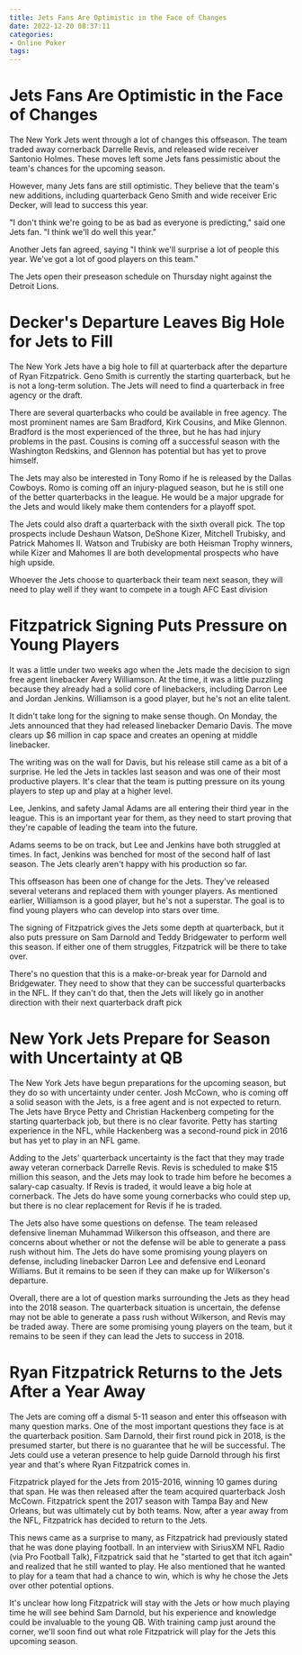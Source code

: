 ```yaml
---
title: Jets Fans Are Optimistic in the Face of Changes
date: 2022-12-20 08:37:11
categories:
- Online Poker
tags:
---
```



#  Jets Fans Are Optimistic in the Face of Changes

The New York Jets went through a lot of changes this offseason. The team traded away cornerback Darrelle Revis, and released wide receiver Santonio Holmes. These moves left some Jets fans pessimistic about the team's chances for the upcoming season.

However, many Jets fans are still optimistic. They believe that the team's new additions, including quarterback Geno Smith and wide receiver Eric Decker, will lead to success this year.

"I don't think we're going to be as bad as everyone is predicting," said one Jets fan. "I think we'll do well this year."

Another Jets fan agreed, saying "I think we'll surprise a lot of people this year. We've got a lot of good players on this team."

The Jets open their preseason schedule on Thursday night against the Detroit Lions.

#  Decker's Departure Leaves Big Hole for Jets to Fill

The New York Jets have a big hole to fill at quarterback after the departure of Ryan Fitzpatrick. Geno Smith is currently the starting quarterback, but he is not a long-term solution. The Jets will need to find a quarterback in free agency or the draft.

There are several quarterbacks who could be available in free agency. The most prominent names are Sam Bradford, Kirk Cousins, and Mike Glennon. Bradford is the most experienced of the three, but he has had injury problems in the past. Cousins is coming off a successful season with the Washington Redskins, and Glennon has potential but has yet to prove himself.

The Jets may also be interested in Tony Romo if he is released by the Dallas Cowboys. Romo is coming off an injury-plagued season, but he is still one of the better quarterbacks in the league. He would be a major upgrade for the Jets and would likely make them contenders for a playoff spot.

The Jets could also draft a quarterback with the sixth overall pick. The top prospects include Deshaun Watson, DeShone Kizer, Mitchell Trubisky, and Patrick Mahomes II. Watson and Trubisky are both Heisman Trophy winners, while Kizer and Mahomes II are both developmental prospects who have high upside.

Whoever the Jets choose to quarterback their team next season, they will need to play well if they want to compete in a tough AFC East division

#  Fitzpatrick Signing Puts Pressure on Young Players

It was a little under two weeks ago when the Jets made the decision to sign free agent linebacker Avery Williamson. At the time, it was a little puzzling because they already had a solid core of linebackers, including Darron Lee and Jordan Jenkins. Williamson is a good player, but he's not an elite talent.

It didn't take long for the signing to make sense though. On Monday, the Jets announced that they had released linebacker Demario Davis. The move clears up $6 million in cap space and creates an opening at middle linebacker.

The writing was on the wall for Davis, but his release still came as a bit of a surprise. He led the Jets in tackles last season and was one of their most productive players. It's clear that the team is putting pressure on its young players to step up and play at a higher level.

Lee, Jenkins, and safety Jamal Adams are all entering their third year in the league. This is an important year for them, as they need to start proving that they're capable of leading the team into the future.

Adams seems to be on track, but Lee and Jenkins have both struggled at times. In fact, Jenkins was benched for most of the second half of last season. The Jets clearly aren't happy with his production so far.

This offseason has been one of change for the Jets. They've released several veterans and replaced them with younger players. As mentioned earlier, Williamson is a good player, but he's not a superstar. The goal is to find young players who can develop into stars over time.

The signing of Fitzpatrick gives the Jets some depth at quarterback, but it also puts pressure on Sam Darnold and Teddy Bridgewater to perform well this season. If either one of them struggles, Fitzpatrick will be there to take over.

There's no question that this is a make-or-break year for Darnold and Bridgewater. They need to show that they can be successful quarterbacks in the NFL. If they can't do that, then the Jets will likely go in another direction with their next quarterback draft pick

#  New York Jets Prepare for Season with Uncertainty at QB




The New York Jets have begun preparations for the upcoming season, but they do so with uncertainty under center. Josh McCown, who is coming off a solid season with the Jets, is a free agent and is not expected to return. The Jets have Bryce Petty and Christian Hackenberg competing for the starting quarterback job, but there is no clear favorite. Petty has starting experience in the NFL, while Hackenberg was a second-round pick in 2016 but has yet to play in an NFL game.



Adding to the Jets' quarterback uncertainty is the fact that they may trade away veteran cornerback Darrelle Revis. Revis is scheduled to make $15 million this season, and the Jets may look to trade him before he becomes a salary-cap casualty. If Revis is traded, it would leave a big hole at cornerback. The Jets do have some young cornerbacks who could step up, but there is no clear replacement for Revis if he is traded.



The Jets also have some questions on defense. The team released defensive lineman Muhammad Wilkerson this offseason, and there are concerns about whether or not the defense will be able to generate a pass rush without him. The Jets do have some promising young players on defense, including linebacker Darron Lee and defensive end Leonard Williams. But it remains to be seen if they can make up for Wilkerson's departure.



Overall, there are a lot of question marks surrounding the Jets as they head into the 2018 season. The quarterback situation is uncertain, the defense may not be able to generate a pass rush without Wilkerson, and Revis may be traded away. There are some promising young players on the team, but it remains to be seen if they can lead the Jets to success in 2018.

#  Ryan Fitzpatrick Returns to the Jets After a Year Away

The Jets are coming off a dismal 5-11 season and enter this offseason with many question marks. One of the most important questions they face is at the quarterback position. Sam Darnold, their first round pick in 2018, is the presumed starter, but there is no guarantee that he will be successful. The Jets could use a veteran presence to help guide Darnold through his first year and that's where Ryan Fitzpatrick comes in.

Fitzpatrick played for the Jets from 2015-2016, winning 10 games during that span. He was then released after the team acquired quarterback Josh McCown. Fitzpatrick spent the 2017 season with Tampa Bay and New Orleans, but was ultimately cut by both teams. Now, after a year away from the NFL, Fitzpatrick has decided to return to the Jets.

This news came as a surprise to many, as Fitzpatrick had previously stated that he was done playing football. In an interview with SiriusXM NFL Radio (via Pro Football Talk), Fitzpatrick said that he "started to get that itch again" and realized that he still wanted to play. He also mentioned that he wanted to play for a team that had a chance to win, which is why he chose the Jets over other potential options.

It's unclear how long Fitzpatrick will stay with the Jets or how much playing time he will see behind Sam Darnold, but his experience and knowledge could be invaluable to the young QB. With training camp just around the corner, we'll soon find out what role Fitzpatrick will play for the Jets this upcoming season.